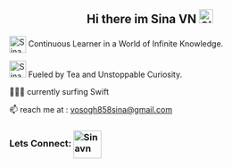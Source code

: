 <h2 align="center"> Hi there im Sina VN <img src="https://user-images.githubusercontent.com/74038190/214644152-52f47eb3-5e31-4f47-8758-05c9468d5596.gif" alt="Sina VN GIF" width="25" height="25">
</h1>



<img src="https://user-images.githubusercontent.com/74038190/216649421-9e9387cc-b2d3-4375-97e2-f4c43373d3ae.gif" alt="Sina VN GIF" width="30" height="30" style="vertical-align: middle;"> Continuous Learner in a World of Infinite Knowledge.

 
 <img src="https://user-images.githubusercontent.com/74038190/216120974-24a76b31-7f39-41f1-a38f-b3c1377cc612.png" alt="Sina VN GIF" width="30" height="30"> Fueled by Tea and Unstoppable Curiosity.

👨🏻‍💻 currently surfing Swift


📫 reach me at : vosogh858sina@gmail.com

<h3 align="left">Lets Connect: <a href="https://www.linkedin.com/in/sinavn" target="blank"><img align="center" src="https://user-images.githubusercontent.com/74038190/235294012-0a55e343-37ad-4b0f-924f-c8431d9d2483.gif" alt="Sinavn" height="50" width="50" /></a> </h3>


